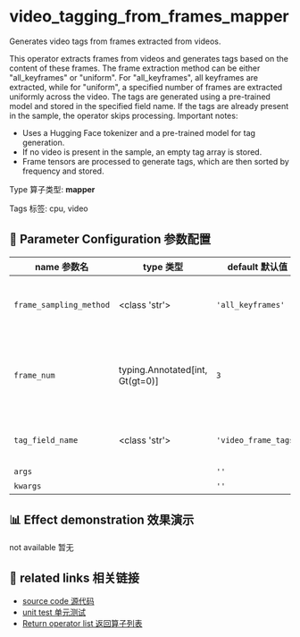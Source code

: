 # video_tagging_from_frames_mapper

Generates video tags from frames extracted from videos.

This operator extracts frames from videos and generates tags based on the content of these frames. The frame extraction method can be either "all_keyframes" or "uniform". For "all_keyframes", all keyframes are extracted, while for "uniform", a specified number of frames are extracted uniformly across the video. The tags are generated using a pre-trained model and stored in the specified field name. If the tags are already present in the sample, the operator skips processing. Important notes:
- Uses a Hugging Face tokenizer and a pre-trained model for tag generation.
- If no video is present in the sample, an empty tag array is stored.
- Frame tensors are processed to generate tags, which are then sorted by frequency and stored.



Type 算子类型: **mapper**

Tags 标签: cpu, video

## 🔧 Parameter Configuration 参数配置
| name 参数名 | type 类型 | default 默认值 | desc 说明 |
|--------|------|--------|------|
| `frame_sampling_method` | <class 'str'> | `'all_keyframes'` | sampling method of extracting frame |
| `frame_num` | typing.Annotated[int, Gt(gt=0)] | `3` | the number of frames to be extracted uniformly from |
| `tag_field_name` | <class 'str'> | `'video_frame_tags'` | the field name to store the tags. It's |
| `args` |  | `''` | extra args |
| `kwargs` |  | `''` | extra args |

## 📊 Effect demonstration 效果演示
not available 暂无

## 🔗 related links 相关链接
- [source code 源代码](../../../data_juicer/ops/mapper/video_tagging_from_frames_mapper.py)
- [unit test 单元测试](../../../tests/ops/mapper/test_video_tagging_from_frames_mapper.py)
- [Return operator list 返回算子列表](../../Operators.md)